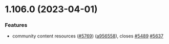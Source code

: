 # 1.106.0 (2023-04-01)


### Features

* community content resources ([#5769](https://github.com/EddieHubCommunity/LinkFree/issues/5769)) ([a956558](https://github.com/EddieHubCommunity/LinkFree/commit/a956558392e6a42893f9c50df8a5231d4414d27e)), closes [#5489](https://github.com/EddieHubCommunity/LinkFree/issues/5489) [#5637](https://github.com/EddieHubCommunity/LinkFree/issues/5637)



